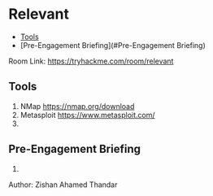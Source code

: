 # Relevant

- [Tools](#tools)
- [Pre-Engagement Briefing](#Pre-Engagement Briefing)

Room Link: https://tryhackme.com/room/relevant

## Tools 

1. NMap https://nmap.org/download
2. Metasploit https://www.metasploit.com/
3. 

## Pre-Engagement Briefing

1.

Author: Zishan Ahamed Thandar
